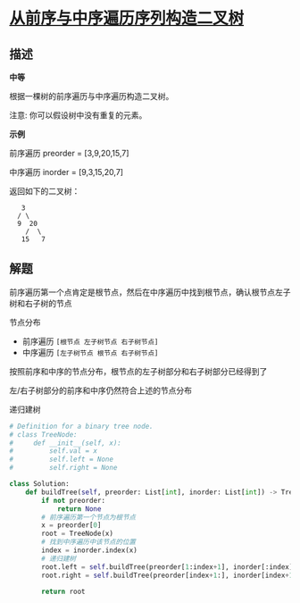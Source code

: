 # [从前序与中序遍历序列构造二叉树](https://leetcode-cn.com/problems/construct-binary-tree-from-preorder-and-inorder-traversal/)

## 描述  
**中等**  

根据一棵树的前序遍历与中序遍历构造二叉树。

注意:
你可以假设树中没有重复的元素。

**示例**  

前序遍历 preorder = [3,9,20,15,7]  

中序遍历 inorder = [9,3,15,20,7]  

返回如下的二叉树：  

       3
      / \
      9  20
        /  \
       15   7

## 解题  

前序遍历第一个点肯定是根节点，然后在中序遍历中找到根节点，确认根节点左子树和右子树的节点  

节点分布

- 前序遍历 `[根节点 左子树节点 右子树节点]`
- 中序遍历 `[左子树节点 根节点 右子树节点]`

按照前序和中序的节点分布，根节点的左子树部分和右子树部分已经得到了  

左/右子树部分的前序和中序仍然符合上述的节点分布  

递归建树  

```python
# Definition for a binary tree node.
# class TreeNode:
#     def __init__(self, x):
#         self.val = x
#         self.left = None
#         self.right = None

class Solution:
    def buildTree(self, preorder: List[int], inorder: List[int]) -> TreeNode:
        if not preorder:
            return None
        # 前序遍历第一个节点为根节点
        x = preorder[0]
        root = TreeNode(x)
        # 找到中序遍历中该节点的位置
        index = inorder.index(x)
		# 递归建树
        root.left = self.buildTree(preorder[1:index+1], inorder[:index])
        root.right = self.buildTree(preorder[index+1:], inorder[index+1:])

        return root
```



